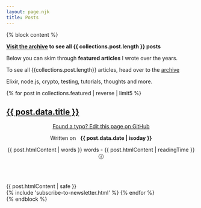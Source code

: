 ```yaml
---
layout: page.njk
title: Posts
---
```


{% block content %}

<b><a href="/archive/" class="cta">Visit the archive</a> to see all {{ collections.post.length }} posts</b>


<div class="alert">
  <p>
    Below you can skim through <b>featured articles</b> I wrote over the years.
  </p>
  <p>
    To see all {{collections.post.length}} articles, head over to the <a href="/archive">archive</a>
  </p>
  <p>
    Elixir, node.js, crypto, testing, tutorials, thoughts and more.
  </p>
</div>


<div class="posts">
{% for post in collections.featured | reverse | limit5 %}
  <article class="">
    <h1 class="title"><a href="{{ post.url }}">{{ post.data.title }}</a></h1>
    <header>
      <p class="no-mobile">
        <a target="_blank" rel="noreferrer" href="https://github.com/christian-fei/christian-fei.github.io/edit/master/{{ post.relativeSource }}">Found a typo? Edit this page on GitHub</a>
      </p>
      <p>
        Written on &nbsp; <b>{{ post.data.date | isoday }}</b>
      </p>
      <p>
        {{ post.htmlContent | words }} words - {{ post.htmlContent | readingTime }} 🕜
      </p>
    </header>
    <div class="main-content">{{ post.htmlContent | safe }}</div>
  </article>
  {% include 'subscribe-to-newsletter.html' %}
{% endfor %}
</div>
{% endblock %}
